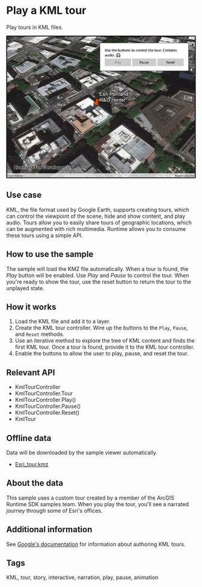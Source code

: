 # Play a KML tour

Play tours in KML files.

![](PlayKmlTours.jpg)

## Use case

KML, the file format used by Google Earth, supports creating tours, which can control the viewpoint of the scene, hide and show content, and play audio. Tours allow you to easily share tours of geographic locations, which can be augmented with rich multimedia. Runtime allows you to consume these tours using a simple API.

## How to use the sample

The sample will load the KMZ file automatically. When a tour is found, the _Play_ button will be enabled. Use _Play_ and _Pause_ to control the tour. When you're ready to show the tour, use the reset button to return the tour to the unplayed state.

## How it works

1. Load the KML file and add it to a layer.
2. Create the KML tour controller. Wire up the buttons to the `Play`, `Pause`, and `Reset` methods.
3. Use an iterative method to explore the tree of KML content and finds the first KML tour. Once a tour is found, provide it to the KML tour controller.
4. Enable the buttons to allow the user to play, pause, and reset the tour.

## Relevant API

* KmlTourController
* KmlTourController.Tour
* KmlTourController.Play()
* KmlTourController.Pause()
* KmlTourController.Reset()
* KmlTour

## Offline data

Data will be downloaded by the sample viewer automatically.

* [Esri_tour.kmz](https://arcgisruntime.maps.arcgis.com/home/item.html?id=f10b1d37fdd645c9bc9b189fb546307c)

## About the data

This sample uses a custom tour created by a member of the ArcGIS Runtime SDK samples team. When you play the tour, you'll see a narrated journey through some of Esri's offices.

## Additional information

See [Google's documentation](https://developers.google.com/kml/documentation/touring) for information about authoring KML tours.

## Tags

KML, tour, story, interactive, narration, play, pause, animation